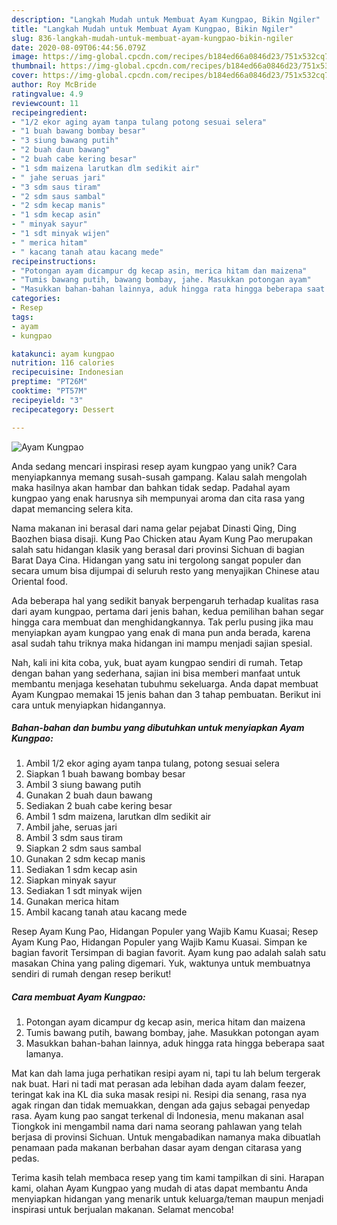```yaml
---
description: "Langkah Mudah untuk Membuat Ayam Kungpao, Bikin Ngiler"
title: "Langkah Mudah untuk Membuat Ayam Kungpao, Bikin Ngiler"
slug: 836-langkah-mudah-untuk-membuat-ayam-kungpao-bikin-ngiler
date: 2020-08-09T06:44:56.079Z
image: https://img-global.cpcdn.com/recipes/b184ed66a0846d23/751x532cq70/ayam-kungpao-foto-resep-utama.jpg
thumbnail: https://img-global.cpcdn.com/recipes/b184ed66a0846d23/751x532cq70/ayam-kungpao-foto-resep-utama.jpg
cover: https://img-global.cpcdn.com/recipes/b184ed66a0846d23/751x532cq70/ayam-kungpao-foto-resep-utama.jpg
author: Roy McBride
ratingvalue: 4.9
reviewcount: 11
recipeingredient:
- "1/2 ekor aging ayam tanpa tulang potong sesuai selera"
- "1 buah bawang bombay besar"
- "3 siung bawang putih"
- "2 buah daun bawang"
- "2 buah cabe kering besar"
- "1 sdm maizena larutkan dlm sedikit air"
- " jahe seruas jari"
- "3 sdm saus tiram"
- "2 sdm saus sambal"
- "2 sdm kecap manis"
- "1 sdm kecap asin"
- " minyak sayur"
- "1 sdt minyak wijen"
- " merica hitam"
- " kacang tanah atau kacang mede"
recipeinstructions:
- "Potongan ayam dicampur dg kecap asin, merica hitam dan maizena"
- "Tumis bawang putih, bawang bombay, jahe. Masukkan potongan ayam"
- "Masukkan bahan-bahan lainnya, aduk hingga rata hingga beberapa saat lamanya."
categories:
- Resep
tags:
- ayam
- kungpao

katakunci: ayam kungpao 
nutrition: 116 calories
recipecuisine: Indonesian
preptime: "PT26M"
cooktime: "PT57M"
recipeyield: "3"
recipecategory: Dessert

---
```



![Ayam Kungpao](https://img-global.cpcdn.com/recipes/b184ed66a0846d23/751x532cq70/ayam-kungpao-foto-resep-utama.jpg)

Anda sedang mencari inspirasi resep ayam kungpao yang unik? Cara menyiapkannya memang susah-susah gampang. Kalau salah mengolah maka hasilnya akan hambar dan bahkan tidak sedap. Padahal ayam kungpao yang enak harusnya sih mempunyai aroma dan cita rasa yang dapat memancing selera kita.

Nama makanan ini berasal dari nama gelar pejabat Dinasti Qing, Ding Baozhen biasa disaji. Kung Pao Chicken atau Ayam Kung Pao merupakan salah satu hidangan klasik yang berasal dari provinsi Sichuan di bagian Barat Daya Cina. Hidangan yang satu ini tergolong sangat populer dan secara umum bisa dijumpai di seluruh resto yang menyajikan Chinese atau Oriental food.

Ada beberapa hal yang sedikit banyak berpengaruh terhadap kualitas rasa dari ayam kungpao, pertama dari jenis bahan, kedua pemilihan bahan segar hingga cara membuat dan menghidangkannya. Tak perlu pusing jika mau menyiapkan ayam kungpao yang enak di mana pun anda berada, karena asal sudah tahu triknya maka hidangan ini mampu menjadi sajian spesial.


Nah, kali ini kita coba, yuk, buat ayam kungpao sendiri di rumah. Tetap dengan bahan yang sederhana, sajian ini bisa memberi manfaat untuk membantu menjaga kesehatan tubuhmu sekeluarga. Anda dapat membuat Ayam Kungpao memakai 15 jenis bahan dan 3 tahap pembuatan. Berikut ini cara untuk menyiapkan hidangannya.

<!--inarticleads1-->

##### Bahan-bahan dan bumbu yang dibutuhkan untuk menyiapkan Ayam Kungpao:

1. Ambil 1/2 ekor aging ayam tanpa tulang, potong sesuai selera
1. Siapkan 1 buah bawang bombay besar
1. Ambil 3 siung bawang putih
1. Gunakan 2 buah daun bawang
1. Sediakan 2 buah cabe kering besar
1. Ambil 1 sdm maizena, larutkan dlm sedikit air
1. Ambil  jahe, seruas jari
1. Ambil 3 sdm saus tiram
1. Siapkan 2 sdm saus sambal
1. Gunakan 2 sdm kecap manis
1. Sediakan 1 sdm kecap asin
1. Siapkan  minyak sayur
1. Sediakan 1 sdt minyak wijen
1. Gunakan  merica hitam
1. Ambil  kacang tanah atau kacang mede


Resep Ayam Kung Pao, Hidangan Populer yang Wajib Kamu Kuasai; Resep Ayam Kung Pao, Hidangan Populer yang Wajib Kamu Kuasai. Simpan ke bagian favorit Tersimpan di bagian favorit. Ayam kung pao adalah salah satu masakan China yang paling digemari. Yuk, waktunya untuk membuatnya sendiri di rumah dengan resep berikut! 

<!--inarticleads2-->

##### Cara membuat Ayam Kungpao:

1. Potongan ayam dicampur dg kecap asin, merica hitam dan maizena
1. Tumis bawang putih, bawang bombay, jahe. Masukkan potongan ayam
1. Masukkan bahan-bahan lainnya, aduk hingga rata hingga beberapa saat lamanya.


Mat kan dah lama juga perhatikan resipi ayam ni, tapi tu lah belum tergerak nak buat. Hari ni tadi mat perasan ada lebihan dada ayam dalam feezer, teringat kak ina KL dia suka masak resipi ni. Resipi dia senang, rasa nya agak ringan dan tidak memuakkan, dengan ada gajus sebagai penyedap rasa. Ayam kung pao sangat terkenal di Indonesia, menu makanan asal Tiongkok ini mengambil nama dari nama seorang pahlawan yang telah berjasa di provinsi Sichuan. Untuk mengabadikan namanya maka dibuatlah penamaan pada makanan berbahan dasar ayam dengan citarasa yang pedas. 

Terima kasih telah membaca resep yang tim kami tampilkan di sini. Harapan kami, olahan Ayam Kungpao yang mudah di atas dapat membantu Anda menyiapkan hidangan yang menarik untuk keluarga/teman maupun menjadi inspirasi untuk berjualan makanan. Selamat mencoba!
